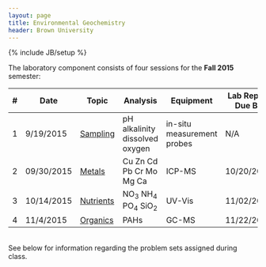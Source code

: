 ```yaml
---
layout: page
title: Environmental Geochemistry
header: Brown University
---
```

{% include JB/setup %}

The laboratory component consists of four sessions for the **Fall 2015** semester:

<table class="table table-striped table-hover ">

<thead>
  <tr>
    <th>#</th>
    <th>Date</th>
    <th>Topic</th>
    <th>Analysis</th>
    <th>Equipment</th>
    <th>Lab Report Due By</th>
    <th>Files</th>
  </tr>
</thead>

<tbody>
  <tr>
  <td>1</td>
  <td>9/19/2015</td>
  <td>
      <a href="/map.html"><span class="label label-primary">Sampling</span></a>
  </td>
  <td>
      <span class="label label-default">pH</span>
      <span class="label label-default">alkalinity</span>
      <span class="label label-default">dissolved oxygen</span>
  </td>
  <td>
      <span class="label label-info">in-situ measurement probes</span>
  </td>
  <td>N/A</td>
  <td><a href="https://github.com/zhengyinsui/zhengyinsui.github.io/blob/master/_includes/2015-Geo1370-Field%20trip%20data.xlsx?raw=true">Data</a></td>
  </tr>



 <tr>
  <td>2</td>
  <td>09/30/2015</td>
  <td>
      <a href="/metals.html"><span class="label label-warning">Metals</span>
  </td></a>
  <td>
      <span class="label label-default">Cu</span>
      <span class="label label-default">Zn</span>
      <span class="label label-default">Cd</span>
      <span class="label label-default">Pb</span>
      <span class="label label-default">Cr</span>
      <span class="label label-default">Mo</span>
      <span class="label label-default">Mg</span>
      <span class="label label-default">Ca</span>
  </td>
  <td>
      <span class="label label-info">ICP-MS</span>
  </td>
  <td>10/20/2015</td>
  <!-- <td>--</td> -->
      <td><a href="https://github.com/zhengyinsui/zhengyinsui.github.io/blob/master/_includes/2015-Geo1370-Metals%20results.xlsx?raw=true">Data</a></td>
  </tr>

  <tr>
  <td>3</td>
  <td>10/14/2015</td>
  <td>
      <a href="/nutrients.html"><span class="label label-success">Nutrients</span></a>
  </td>
  <td>
      <span class="label label-default">NO<sub>3</sub></span>
      <span class="label label-default">NH<sub>4</sub></span>
      <span class="label label-default">PO<sub>4</sub></span>
      <span class="label label-default">SiO<sub>2</sub></span></td>
  <td>
      <span class="label label-info">UV-Vis</span>
  </td>
  <td>11/02/2015</td>
  <td>--</td>
     <!-- <td><a href="https://github.com/GDGTs/gdgts.github.io/blob/master/_includes/Geo1370%20-%20Nutrient%20Lab%20Data.xlsx?raw=true">Data</a></td> -->
  </tr>

  <tr>
  <td>4</td>
  <td>11/4/2015</td>
  <td>
      <a href="/organics.html"><span class="label label-danger">Organics</span>
  </td>
  <td>
      <span class="label label-default">PAHs</span>
  </td>
  <td>
      <span class="label label-info">GC-MS</span>
  </td>
  <td>11/22/2015</td>
  <td>--</td>
  </tr>

</tbody>
</table>
<br>
See below for information regarding the problem sets assigned during class.
<br>

<!-- <table class="table table-striped table-hover ">

 <thead>
  <tr>
    <th>#</th>
    <th>Date</th>
    <th>Topic</th>
    <th></th>
    <th>Average</th>
    <th>Std. Dev.</th>
  </tr>
</thead>

<tbody>
  <tr>
  <td>1</td>
  <td>9/16/2014</td>
  <td><a href="/problemsets.html"><span class="label label-success">Global Cycles</span></a></td>
  <td></td>
  <td><span>91.5</span></td>
  <td><span>8.1</span></td>
  </tr>

  <tr>
  <td>2</td>
  <td>9/30/2014</td>
  <td><a href="/problemsets.html"><span class="label label-success">Water Chemistry</span></a></td>
  <td></td>
  <td><span>89.8</span></td>
  <td><span>6.0</span></td>
  </tr>

  <tr>
  <td>3</td>
  <td>10/9/2014</td>
  <td><a href="/problemsets.html"><span class="label label-success">Thermodynamics</span></a></td>
  <td></td>
  <td><span>85.5</span></td>
  <td><span>16.1</span></td>
  </tr>

  <tr>
  <td>4</td>
  <td>10/16/2014</td>
  <td><a href="/problemsets.html"><span class="label label-success">Acid-Base</span></a></td>
  <td></td>
  <td><span>82.8</span></td>
  <td><span>15.1</span></td>
  </tr>

  <tr>
  <td>5</td>
  <td>10/23/2014</td>
  <td><a href="/problemsets.html"><span class="label label-success">Redox</span></a></td>
  <td></td>
  <td><span>84.4</span></td>
  <td><span>9.9</span></td>
  </tr>

  <tr>
  <td>6</td>
  <td>11/13/2014</td>
  <td><a href="/problemsets.html"><span class="label label-success">Organics</span></a></td>
  <td></td>
  <td><span>92.3</span></td>
  <td><span>5.9</span></td>
  </tr>

  <tr>
  <td>7</td>
  <td>12/4/2014</td>
  <td><a href="/problemsets.html"><span class="label label-success">Rivers & Lakes</span></a></td>
  <td></td>
  <td><span>95.3</span></td>
  <td><span>6.1</span></td>
  </tr>

  </tbody>
</table> -->
